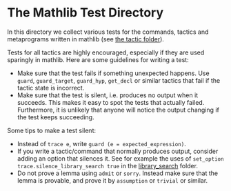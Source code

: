 # The Mathlib Test Directory

In this directory we collect various tests for the commands, tactics and metaprograms written in
mathlib (see [the tactic folder](../src/tactic)).

Tests for all tactics are highly encouraged, especially if they are used sparingly in mathlib.
Here are some guidelines for writing a test:

* Make sure that the test fails if something unexpected happens. Use `guard`, `guard_target`, `guard_hyp`, `get_decl` or similar tactics that fail if the tactic state is incorrect.
* Make sure that the test is silent, i.e. produces no output when it succeeds. This makes it easy to spot the tests that actually failed. Furthermore, it is unlikely that anyone will notice the output changing if the test keeps succeeding.

Some tips to make a test silent:
* Instead of `trace e`, write `guard (e = expected_expression)`.
* If you write a tactic/command that normally produces output, consider adding an option that silences it. See for example the uses of `set_option trace.silence_library_search true` in the [library_search](library_search) folder.
* Do not prove a lemma using `admit` or `sorry`. Instead make sure that the lemma is provable, and prove it by `assumption` or `trivial` or similar.
